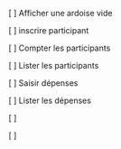 [ ] Afficher une ardoise vide

[ ] inscrire participant

[ ] Compter les participants

[ ] Lister les participants

[ ] Saisir dépenses

[ ] Lister les dépenses

[ ]

[ ]

